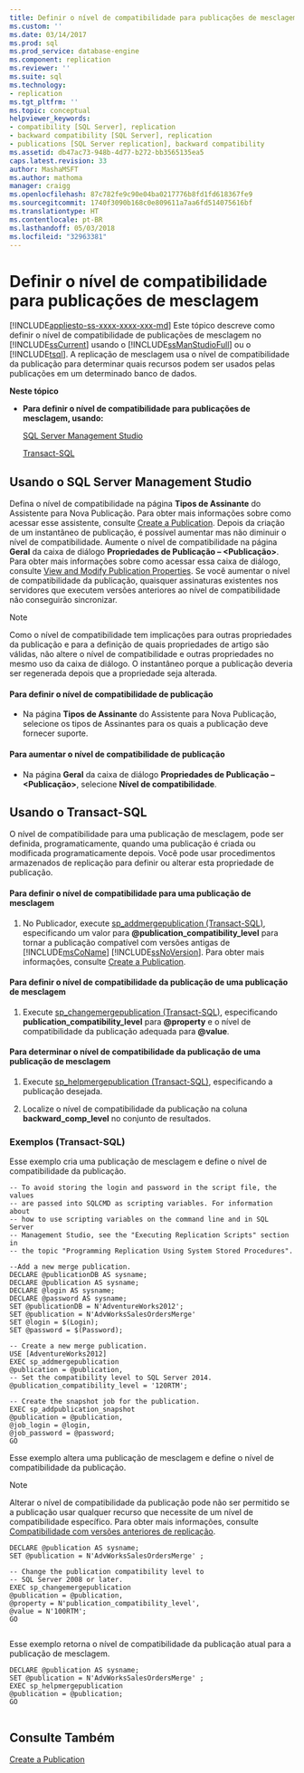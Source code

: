 ```yaml
---
title: Definir o nível de compatibilidade para publicações de mesclagem | Microsoft Docs
ms.custom: ''
ms.date: 03/14/2017
ms.prod: sql
ms.prod_service: database-engine
ms.component: replication
ms.reviewer: ''
ms.suite: sql
ms.technology:
- replication
ms.tgt_pltfrm: ''
ms.topic: conceptual
helpviewer_keywords:
- compatibility [SQL Server], replication
- backward compatibility [SQL Server], replication
- publications [SQL Server replication], backward compatibility
ms.assetid: db47ac73-948b-4d77-b272-bb3565135ea5
caps.latest.revision: 33
author: MashaMSFT
ms.author: mathoma
manager: craigg
ms.openlocfilehash: 87c782fe9c90e04ba0217776b8fd1fd618367fe9
ms.sourcegitcommit: 1740f3090b168c0e809611a7aa6fd514075616bf
ms.translationtype: HT
ms.contentlocale: pt-BR
ms.lasthandoff: 05/03/2018
ms.locfileid: "32963381"
---
```

# <a name="set-the-compatibility-level-for-merge-publications"></a>Definir o nível de compatibilidade para publicações de mesclagem
[!INCLUDE[appliesto-ss-xxxx-xxxx-xxx-md](../../../includes/appliesto-ss-xxxx-xxxx-xxx-md.md)]
  Este tópico descreve como definir o nível de compatibilidade de publicações de mesclagem no [!INCLUDE[ssCurrent](../../../includes/sscurrent-md.md)] usando o [!INCLUDE[ssManStudioFull](../../../includes/ssmanstudiofull-md.md)] ou o [!INCLUDE[tsql](../../../includes/tsql-md.md)]. A replicação de mesclagem usa o nível de compatibilidade da publicação para determinar quais recursos podem ser usados pelas publicações em um determinado banco de dados.  
  
 **Neste tópico**  
  
-   **Para definir o nível de compatibilidade para publicações de mesclagem, usando:**  
  
     [SQL Server Management Studio](#SSMSProcedure)  
  
     [Transact-SQL](#TsqlProcedure)  
  
##  <a name="SSMSProcedure"></a> Usando o SQL Server Management Studio  
 Defina o nível de compatibilidade na página **Tipos de Assinante** do Assistente para Nova Publicação. Para obter mais informações sobre como acessar esse assistente, consulte [Create a Publication](../../../relational-databases/replication/publish/create-a-publication.md). Depois da criação de um instantâneo de publicação, é possível aumentar mas não diminuir o nível de compatibilidade. Aumente o nível de compatibilidade na página **Geral** da caixa de diálogo **Propriedades de Publicação – \<Publicação>**. Para obter mais informações sobre como acessar essa caixa de diálogo, consulte [View and Modify Publication Properties](../../../relational-databases/replication/publish/view-and-modify-publication-properties.md). Se você aumentar o nível de compatibilidade da publicação, quaisquer assinaturas existentes nos servidores que executem versões anteriores ao nível de compatibilidade não conseguirão sincronizar.  
  
> [!NOTE]  
>  Como o nível de compatibilidade tem implicações para outras propriedades da publicação e para a definição de quais propriedades de artigo são válidas, não altere o nível de compatibilidade e outras propriedades no mesmo uso da caixa de diálogo. O instantâneo porque a publicação deveria ser regenerada depois que a propriedade seja alterada.  
  
#### <a name="to-set-the-publication-compatibility-level"></a>Para definir o nível de compatibilidade de publicação  
  
-   Na página **Tipos de Assinante** do Assistente para Nova Publicação, selecione os tipos de Assinantes para os quais a publicação deve fornecer suporte.  
  
#### <a name="to-increase-the-publication-compatibility-level"></a>Para aumentar o nível de compatibilidade de publicação  
  
-   Na página **Geral** da caixa de diálogo **Propriedades de Publicação – \<Publicação>**, selecione **Nível de compatibilidade**.  
  
##  <a name="TsqlProcedure"></a> Usando o Transact-SQL  
 O nível de compatibilidade para uma publicação de mesclagem, pode ser definida, programaticamente, quando uma publicação é criada ou modificada programaticamente depois. Você pode usar procedimentos armazenados de replicação para definir ou alterar esta propriedade de publicação.  
  
#### <a name="to-set-the-publication-compatibility-level-for-a-merge-publication"></a>Para definir o nível de compatibilidade para uma publicação de mesclagem  
  
1.  No Publicador, execute [sp_addmergepublication &#40;Transact-SQL&#41;](../../../relational-databases/system-stored-procedures/sp-addmergepublication-transact-sql.md), especificando um valor para **@publication_compatibility_level** para tornar a publicação compatível com versões antigas de [!INCLUDE[msCoName](../../../includes/msconame-md.md)] [!INCLUDE[ssNoVersion](../../../includes/ssnoversion-md.md)]. Para obter mais informações, consulte [Create a Publication](../../../relational-databases/replication/publish/create-a-publication.md).  
  
#### <a name="to-change-the-publication-compatibility-level-of-a-merge-publication"></a>Para definir o nível de compatibilidade da publicação de uma publicação de mesclagem  
  
1.  Execute [sp_changemergepublication &#40;Transact-SQL&#41;](../../../relational-databases/system-stored-procedures/sp-changemergepublication-transact-sql.md), especificando **publication_compatibility_level** para **@property** e o nível de compatibilidade da publicação adequada para **@value**.  
  
#### <a name="to-determine-the-publication-compatibility-level-of-a-merge-publication"></a>Para determinar o nível de compatibilidade da publicação de uma publicação de mesclagem  
  
1.  Execute [sp_helpmergepublication &#40;Transact-SQL&#41;](../../../relational-databases/system-stored-procedures/sp-helpmergepublication-transact-sql.md), especificando a publicação desejada.  
  
2.  Localize o nível de compatibilidade da publicação na coluna **backward_comp_level** no conjunto de resultados.  
  
###  <a name="TsqlExample"></a> Exemplos (Transact-SQL)  
 Esse exemplo cria uma publicação de mesclagem e define o nível de compatibilidade da publicação.  
  
```  
-- To avoid storing the login and password in the script file, the values   
-- are passed into SQLCMD as scripting variables. For information about   
-- how to use scripting variables on the command line and in SQL Server  
-- Management Studio, see the "Executing Replication Scripts" section in  
-- the topic "Programming Replication Using System Stored Procedures".  
  
--Add a new merge publication.  
DECLARE @publicationDB AS sysname;  
DECLARE @publication AS sysname;  
DECLARE @login AS sysname;  
DECLARE @password AS sysname;  
SET @publicationDB = N'AdventureWorks2012';   
SET @publication = N'AdvWorksSalesOrdersMerge'   
SET @login = $(Login);  
SET @password = $(Password);  
  
-- Create a new merge publication.   
USE [AdventureWorks2012]  
EXEC sp_addmergepublication   
@publication = @publication,   
-- Set the compatibility level to SQL Server 2014.  
@publication_compatibility_level = '120RTM';   
  
-- Create the snapshot job for the publication.  
EXEC sp_addpublication_snapshot   
@publication = @publication,  
@job_login = @login,  
@job_password = @password;  
GO  
```  
  
 Esse exemplo altera uma publicação de mesclagem e define o nível de compatibilidade da publicação.  
  
> [!NOTE]  
>  Alterar o nível de compatibilidade da publicação pode não ser permitido se a publicação usar qualquer recurso que necessite de um nível de compatibilidade específico. Para obter mais informações, consulte [Compatibilidade com versões anteriores de replicação](../../../relational-databases/replication/replication-backward-compatibility.md).  
  
```  
DECLARE @publication AS sysname;  
SET @publication = N'AdvWorksSalesOrdersMerge' ;  
  
-- Change the publication compatibility level to   
-- SQL Server 2008 or later.  
EXEC sp_changemergepublication   
@publication = @publication,   
@property = N'publication_compatibility_level',   
@value = N'100RTM';  
GO  
  
```  
  
 Esse exemplo retorna o nível de compatibilidade da publicação atual para a publicação de mesclagem.  
  
```  
DECLARE @publication AS sysname;  
SET @publication = N'AdvWorksSalesOrdersMerge' ;  
EXEC sp_helpmergepublication   
@publication = @publication;  
GO  
  
```  
  
## <a name="see-also"></a>Consulte Também  
 [Create a Publication](../../../relational-databases/replication/publish/create-a-publication.md)  
  
  

